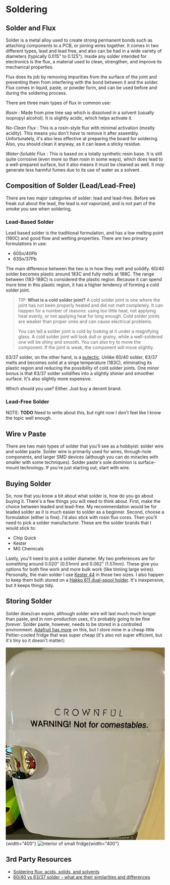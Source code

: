 # Soldering

## Solder and Flux

Solder is a metal alloy used to create strong permanent bonds such as attaching
components to a PCB, or joining wires together. It comes in two different types,
lead and lead free, and also can be had in a wide variety of diameters
(typically 0.015" to 0.125"). Inside any solder intended for electronics is the
flux, a material used to clean, strengthen, and improve its mechanical
properties.

Flux does its job by removing impurities from the surface of the joint and
preventing them from interfering with the bond between it and the solder. Flux
comes in liquid, paste, or powder form, and can be used before and during the
soldering process.

There are three main types of flux in common use:

_Rosin_
: Made from pine tree sap which is dissolved in a solvent (usually
isopropyl alcohol). It is slightly acidic, which helps activate it.

_No-Clean Flux_
: This is a rosin-style flux with minimal activation (mostly acidity). This
means you don't _have_ to remove it after assembly. Unfortunately, it's also
less effective at preparing the board for soldering. Also, you should clean it
anyway, as it can leave a sticky residue.

_Water-Soluble Flux_
: This is based on a totally synthetic resin base. It is still quite corrosive
(even more so than rosin in some ways), which does lead to a well-prepared
surface, but it also means it must be cleaned as well. It _may_ generate less
harmful fumes due to its use of water as a solvent.

## Composition of Solder (Lead/Lead-Free)

There are two major categories of solder: lead and lead-free. Before we freak
out about the lead, the lead is _not_ vaporized, and is not part of the smoke
you see when soldering. 

### Lead-Based Solder

Lead based solder is the traditional formulation, and has a low melting point
(180C) and good flow and wetting properties. There are two primary formulations
in use:

* 60Sn/40Pb
* 63Sn/37Pb

The main difference between the two is in how they melt and solidify. 60/40
solder becomes plastic around 183C and fully melts at 188C. The range between
(183-188C) is considered the plastic region. Because it can spend more time in
this plastic region, it has a higher tendency of forming a cold solder joint.

> TIP: **What is a cold solder joint?** A cold solder joint is one where the
> joint has not been properly heated and did not melt completely. It can happen
> for a number of reasons: using too little heat, not applying heat evenly, or
> not applying heat for long enough. Cold solder joints are weaker than proper
> ones and can cause electrical problems.
>
> You can tell a solder joint is cold by looking at it under a magnifying glass.
> A cold solder joint will look dull or grainy, while a well-soldered one will
> be shiny and smooth. You can also try to move the component. If the joint is
> weak, the component will move slightly.

63/37 solder, on the other hand, is a
[eutectic](https://en.wikipedia.org/wiki/Eutectic_system). Unlike 60/40 solder,
63/37 melts and becomes solid at a singe temperature (183C), eliminating its plastic
region and reducing the possibility of cold solder joints. One minor bonus is
that 63/37 solder solidifies into a slightly shinier and smoother surface. It's
also slightly more expensive.

Which should you use? Either. Just buy a decent brand.

### Lead-Free Solder

NOTE: **TODO** Need to write about this, but right now I don't feel like I know
the topic well enough. 

## Wire v Paste

There are two main types of solder that you'll see as a hobbyist: solder wire
and solder paste. Solder wire is primarily used for wires, through-hole
components, and larger SMD devices (although you can do miracles with smaller
with some techniques). Solder paste's sole dominion is surface-mount technology.
If you're just starting out, start with wire.

## Buying Solder

So, now that you know a bit about what solder is, how do you go about buying it.
There's a few things you will need to think about. First, make the choice
between leaded and lead-free. My recommendation would be for leaded solder as it
is much easier to solder as a beginner. Second, choose a formulation (either is
fine). I'd also stick with rosin flux cores. Then you'll need to pick a solder manufacturer. These are the solder brands that I would stick to:

* Chip Quick
* Kester
* MG Chemicals

Lastly, you'll need to pick a solder diameter. My two preferences are for
something around 0.020" (0.51mm) and 0.062" (1.57mm). These give you options for
both fine work and more bulk work (like tinning large wires). Personally, the
main solder I use [Kester
44](https://www.kester.com/products/product/44-flux-cored-wire) in those two
sizes. I also happen to keep them both stored on a [Hakko 611 dual-spool
holder](https://hakkousa.com/611-dual-solder-spool-reel.html). It's inexpensive,
but it keeps things tidy.

## Storing Solder

Solder does/can expire, although solder wire will last much much longer than
paste, and in non-production uses, it's probably going to be fine _forever_.
Solder paste, however, needs to be stored in a controlled environment. [Adafruit
has more](https://learn.adafruit.com/smt-manufacturing/solder-paste-storage) on
this, but I store mine in a cheap little Peltier-cooled fridge that was super
cheap (it's also not super efficient, but it's tiny so it doesn't matter):

![Exterior of small fridge](/img/solder-fridge-exterior.jpg){width="400"} ![Interior of small
fridge](/img/solder-fridge-interior.jpg){width="400"}

## 3rd Party Resources

* [Soldering flux: acids, solids, and solvents]( https://www.protoexpress.com/blog/soldering-flux-acids-solids-and-solvents/)
* [60/40 vs 63/37 solder - what are their similarities and differences](https://www.raypcb.com/60_40-vs-63_37-solder/)